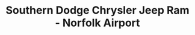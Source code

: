 ---
title: "Southern Dodge Chrysler Jeep Ram - Norfolk Airport"
url: /norfolk/southern-dodge-chrysler-jeep-ram-norfolk-airport/
shop: Autohaus
---